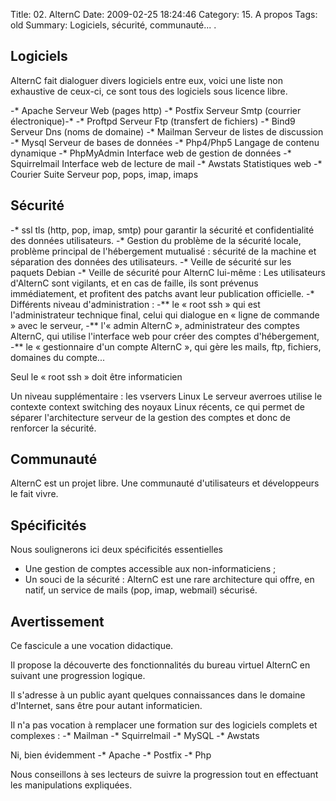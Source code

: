 Title: 02. AlternC 
Date: 2009-02-25 18:24:46
Category: 15. A propos
Tags: old
Summary: Logiciels, sécurité, communauté... . 

## Logiciels

AlternC fait dialoguer divers logiciels  entre eux, voici une liste non exhaustive de ceux-ci, ce sont tous des logiciels sous licence libre.

-* Apache         Serveur Web (pages http)
-* Postfix        Serveur Smtp (courrier électronique)-* 
-* Proftpd        Serveur Ftp (transfert de fichiers)
-* Bind9          Serveur Dns (noms de domaine)
-* Mailman        Serveur de listes de discussion
-* Mysql          Serveur de bases de données
-* Php4/Php5      Langage de contenu dynamique
-* PhpMyAdmin     Interface web de gestion de données
-* Squirrelmail   Interface web de lecture de mail
-* Awstats        Statistiques web
-* Courier Suite  Serveur pop, pops, imap, imaps

## Sécurité
-* ssl tls (http, pop, imap, smtp) pour garantir la sécurité et confidentialité des données utilisateurs. 
-* Gestion du problème de la sécurité locale, problème principal de l'hébergement mutualisé : sécurité de la machine et séparation des données des utilisateurs. 
-* Veille de sécurité sur les paquets Debian
-* Veille de sécurité pour AlternC lui-même : Les utilisateurs d'AlternC sont vigilants, et en cas de faille, ils sont prévenus immédiatement, et profitent des patchs avant leur publication officielle. 
-* Différents niveau d'administration : 
-** le « root ssh » qui est l'administrateur technique final, celui qui dialogue en « ligne de commande » avec le serveur, 
-** l'« admin AlternC », administrateur des comptes AlternC, qui utilise l'interface web pour créer des comptes d'hébergement,
-** le « gestionnaire d'un compte AlternC », qui gère les mails, ftp, fichiers, domaines du compte... 

Seul le « root ssh » doit être informaticien

Un niveau supplémentaire : les vservers Linux
Le serveur averroes utilise le contexte context switching des noyaux Linux récents, ce qui permet de séparer l'architecture serveur de la gestion des comptes et donc de renforcer la sécurité.

## Communauté
AlternC est un projet libre.
Une communauté d'utilisateurs et développeurs le fait vivre.

## Spécificités
Nous soulignerons ici deux spécificités essentielles
- Une gestion de comptes accessible aux non-informaticiens ;
- Un souci de la sécurité : AlternC est une rare architecture qui offre, en natif, un service de mails (pop, imap, webmail) sécurisé.

## Avertissement
Ce fascicule a une vocation didactique.

Il propose la découverte des fonctionnalités du bureau virtuel AlternC en suivant une progression logique.

Il s'adresse à un public ayant quelques connaissances dans le domaine d'Internet, sans être pour autant informaticien.

Il n'a pas vocation à remplacer une formation sur des logiciels complets et complexes :
-* Mailman
-* Squirrelmail
-* MySQL
-* Awstats

Ni, bien évidemment 
-* Apache
-* Postfix
-* Php

Nous conseillons à ses lecteurs de suivre la progression tout en effectuant les manipulations expliquées.
